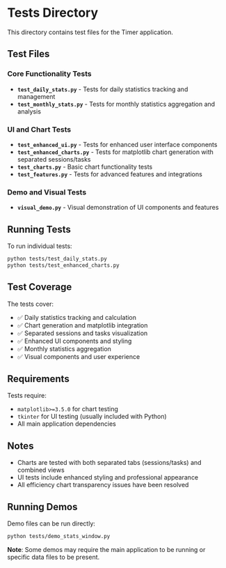 # Tests Directory

This directory contains test files for the Timer application.

## Test Files

### Core Functionality Tests
- **`test_daily_stats.py`** - Tests for daily statistics tracking and management
- **`test_monthly_stats.py`** - Tests for monthly statistics aggregation and analysis

### UI and Chart Tests  
- **`test_enhanced_ui.py`** - Tests for enhanced user interface components
- **`test_enhanced_charts.py`** - Tests for matplotlib chart generation with separated sessions/tasks
- **`test_charts.py`** - Basic chart functionality tests
- **`test_features.py`** - Tests for advanced features and integrations

### Demo and Visual Tests
- **`visual_demo.py`** - Visual demonstration of UI components and features

## Running Tests

To run individual tests:
```bash
python tests/test_daily_stats.py
python tests/test_enhanced_charts.py
```

## Test Coverage

The tests cover:
- ✅ Daily statistics tracking and calculation
- ✅ Chart generation and matplotlib integration  
- ✅ Separated sessions and tasks visualization
- ✅ Enhanced UI components and styling
- ✅ Monthly statistics aggregation
- ✅ Visual components and user experience

## Requirements

Tests require:
- `matplotlib>=3.5.0` for chart testing
- `tkinter` for UI testing (usually included with Python)
- All main application dependencies

## Notes

- Charts are tested with both separated tabs (sessions/tasks) and combined views
- UI tests include enhanced styling and professional appearance
- All efficiency chart transparency issues have been resolved

## Running Demos

Demo files can be run directly:

```bash
python tests/demo_stats_window.py
```

**Note**: Some demos may require the main application to be running or specific data files to be present.
